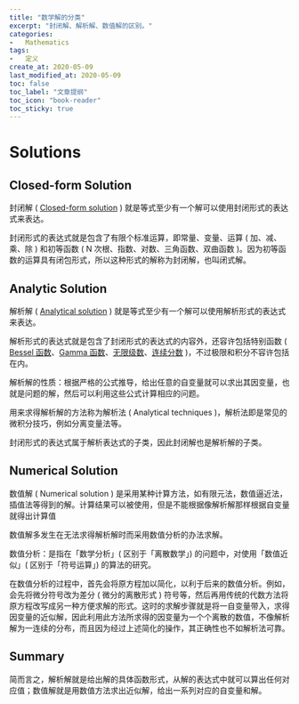 ```yaml
---
title: "数学解的分类"
excerpt: "封闭解、解析解、数值解的区别。"
categories:
-   Mathematics
tags:
-   定义
create_at: 2020-05-09
last_modified_at: 2020-05-09
toc: false
toc_label: "文章提纲"
toc_icon: "book-reader"
toc_sticky: true
---
```


# Solutions

## Closed-form Solution

封闭解 ( [Closed-form solution](https://en.wikipedia.org/wiki/Closed-form_expression) ) 就是等式至少有一个解可以使用封闭形式的表达式来表达。

封闭形式的表达式就是包含了有限个标准运算，即常量、变量、运算 ( 加、减、乘、除 ) 和初等函数 ( N 次根、指数、对数、三角函数、双曲函数 )。因为初等函数的运算具有闭包形式，所以这种形式的解称为封闭解，也叫闭式解。

## Analytic Solution

解析解 ( [Analytical solution](https://en.wikipedia.org/wiki/Closed-form_expression#Analytic_expression) ) 就是等式至少有一个解可以使用解析形式的表达式来表达。

解析形式的表达式就是包含了封闭形式的表达式的内容外，还容许包括特别函数 ( [Bessel 函数](https://en.wikipedia.org/wiki/Bessel_functions)、[Gamma 函数](https://en.wikipedia.org/wiki/Gamma_function)、[无限级数](https://en.wikipedia.org/wiki/Series_mathematics)、[连续分数](https://en.wikipedia.org/wiki/Continued_fraction) )，不过极限和积分不容许包括在内。

解析解的性质：根据严格的公式推导，给出任意的自变量就可以求出其因变量，也就是问题的解，然后可以利用这些公式计算相应的问题。

用来求得解析解的方法称为解析法 ( Analytical techniques )，解析法即是常见的微积分技巧，例如分离变量法等。

封闭形式的表达式属于解析表达式的子类，因此封闭解也是解析解的子类。

## Numerical Solution

数值解 ( Numerical solution ) 是采用某种计算方法，如有限元法，数值逼近法，插值法等得到的解。计算结果可以被使用，但是不能根据像解析解那样根据自变量就得出计算值

数值解多发生在无法求得解析解时而采用数值分析的办法求解。

数值分析：是指在「数学分析」( 区别于「离散数学」) 的问题中，对使用「数值近似」( 区别于「符号运算」) 的算法的研究。

在数值分析的过程中，首先会将原方程加以简化，以利于后来的数值分析。例如，会先将微分符号改为差分 ( 微分的离散形式 ) 符号等，然后再用传统的代数方法将原方程改写成另一种方便求解的形式。这时的求解步骤就是将一自变量带入，求得因变量的近似解，因此利用此方法所求得的因变量为一个个离散的数值，不像解析解为一连续的分布，而且因为经过上述简化的操作，其正确性也不如解析法可靠。

## Summary

简而言之，解析解就是给出解的具体函数形式，从解的表达式中就可以算出任何对应值；数值解就是用数值方法求出近似解，给出一系列对应的自变量和解。
